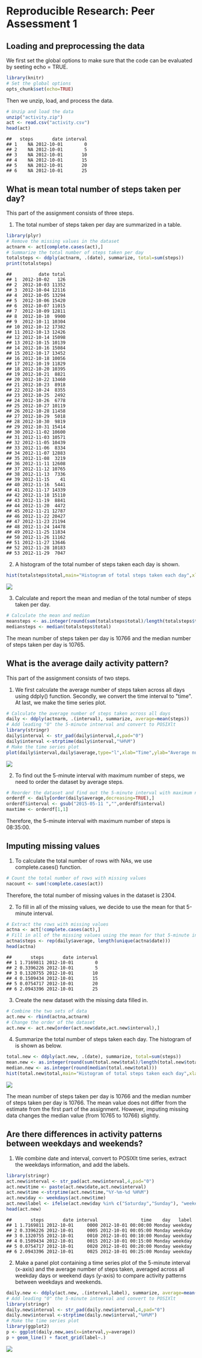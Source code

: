 # Reproducible Research: Peer Assessment 1


## Loading and preprocessing the data
We first set the global options to make sure that the code can be evaluated by seeting echo = TRUE.  

```r
library(knitr)
# Set the global options
opts_chunk$set(echo=TRUE)
```
Then we unzip, load, and process the data.  

```r
# Unzip and load the data
unzip("activity.zip")
act <- read.csv("activity.csv")
head(act)
```

```
##   steps       date interval
## 1    NA 2012-10-01        0
## 2    NA 2012-10-01        5
## 3    NA 2012-10-01       10
## 4    NA 2012-10-01       15
## 5    NA 2012-10-01       20
## 6    NA 2012-10-01       25
```


## What is mean total number of steps taken per day?
This part of the assignment consists of three steps.  
1. The total number of steps taken per day are summarized in a table.  

```r
library(plyr)
# Remove the missing values in the dataset
actnarm <- act[complete.cases(act),]
# Summarize the total number of steps taken per day
totalsteps <- ddply(actnarm, .(date), summarize, total=sum(steps))
print(totalsteps)
```

```
##          date total
## 1  2012-10-02   126
## 2  2012-10-03 11352
## 3  2012-10-04 12116
## 4  2012-10-05 13294
## 5  2012-10-06 15420
## 6  2012-10-07 11015
## 7  2012-10-09 12811
## 8  2012-10-10  9900
## 9  2012-10-11 10304
## 10 2012-10-12 17382
## 11 2012-10-13 12426
## 12 2012-10-14 15098
## 13 2012-10-15 10139
## 14 2012-10-16 15084
## 15 2012-10-17 13452
## 16 2012-10-18 10056
## 17 2012-10-19 11829
## 18 2012-10-20 10395
## 19 2012-10-21  8821
## 20 2012-10-22 13460
## 21 2012-10-23  8918
## 22 2012-10-24  8355
## 23 2012-10-25  2492
## 24 2012-10-26  6778
## 25 2012-10-27 10119
## 26 2012-10-28 11458
## 27 2012-10-29  5018
## 28 2012-10-30  9819
## 29 2012-10-31 15414
## 30 2012-11-02 10600
## 31 2012-11-03 10571
## 32 2012-11-05 10439
## 33 2012-11-06  8334
## 34 2012-11-07 12883
## 35 2012-11-08  3219
## 36 2012-11-11 12608
## 37 2012-11-12 10765
## 38 2012-11-13  7336
## 39 2012-11-15    41
## 40 2012-11-16  5441
## 41 2012-11-17 14339
## 42 2012-11-18 15110
## 43 2012-11-19  8841
## 44 2012-11-20  4472
## 45 2012-11-21 12787
## 46 2012-11-22 20427
## 47 2012-11-23 21194
## 48 2012-11-24 14478
## 49 2012-11-25 11834
## 50 2012-11-26 11162
## 51 2012-11-27 13646
## 52 2012-11-28 10183
## 53 2012-11-29  7047
```

2. A histogram of the total number of steps taken each day is shown.  

```r
hist(totalsteps$total,main="Histogram of total steps taken each day",xlab="Total Steps")
```

![](PA1_template_files/figure-html/histogram-1.png) 

3. Calculate and report the mean and median of the total number of steps taken per day.  

```r
# Calculate the mean and median
meansteps <- as.integer(round(sum(totalsteps$total)/length(totalsteps$total)))
mediansteps <- median(totalsteps$total)
```
The mean number of steps taken per day is 10766 and the median number of steps taken per day is 10765.  


## What is the average daily activity pattern?
This part of the assignment consists of two steps.  
1. We first calculate the average number of steps taken across all days using ddply() function. Secondly, we convert the time interval to "time". At last, we make the time series plot.

```r
# Calculate the average number of steps taken across all days
daily <- ddply(actnarm, .(interval), summarize, average=mean(steps))
# Add leading "0" the 5-minute intnerval and convert to POSIXlt
library(stringr)
daily$interval <- str_pad(daily$interval,4,pad="0")
daily$interval <-strptime(daily$interval,"%H%M")
# Make the time series plot
plot(daily$interval,daily$average,type="l",xlab="Time",ylab="Average number of steps")
```

![](PA1_template_files/figure-html/dailypattern-1.png) 

2. To find out the 5-minute interval with maximum number of steps, we need to order the dataset by average steps.

```r
# Reorder the dataset and find out the 5-minute interval with maximum number of # steps
orderdf <- daily[order(daily$average,decreasing=TRUE),]
orderdf$interval <- gsub("2015-05-11 ","",orderdf$interval)
maxtime <- orderdf[1,1]
```
Therefore, the 5-minute interval with maximum number of steps is 08:35:00.


## Imputing missing values
1. To calculate the total number of rows with NAs, we use complete.cases() function.

```r
# Count the total number of rows with missing values
nacount <- sum(!complete.cases(act))
```
Therefore, the total number of missing values in the dataset is 2304.

2. To fill in all of the missing values, we decide to use the mean for that 5-minute interval.

```r
# Extract the rows with missing values
actna <- act[!complete.cases(act),]
# Fill in all of the missing values using the mean for that 5-minute interval
actna$steps <- rep(daily$average, length(unique(actna$date)))
head(actna)
```

```
##       steps       date interval
## 1 1.7169811 2012-10-01        0
## 2 0.3396226 2012-10-01        5
## 3 0.1320755 2012-10-01       10
## 4 0.1509434 2012-10-01       15
## 5 0.0754717 2012-10-01       20
## 6 2.0943396 2012-10-01       25
```

3. Create the new dataset with the missing data filled in.

```r
# Combine the two sets of data
act.new <- rbind(actna,actnarm)
# Change the order of the dataset
act.new <- act.new[order(act.new$date,act.new$interval),]
```

4. Summarize the total number of steps taken each day. The histogram of is shown as below.

```r
total.new <- ddply(act.new, .(date), summarize, total=sum(steps))
mean.new <- as.integer(round(sum(total.new$total)/length(total.new$total)))
median.new <- as.integer(round(median(total.new$total)))
hist(total.new$total,main="Histogram of total steps taken each day",xlab="Total Steps")  
```

![](PA1_template_files/figure-html/totalnew-1.png) 

The mean number of steps taken per day is 10766 and the median number of steps taken per day is 10766. The mean value does not differ from the estimate from the first part of the assignment. However, imputing missing data changes the median value (from 10765 to 10766) slightly.

## Are there differences in activity patterns between weekdays and weekends?
1. We combine date and interval, convert to POSIXlt time series, extract the weekdays information, and add the labels.

```r
library(stringr)
act.new$interval <- str_pad(act.new$interval,4,pad="0")
act.new$time <- paste(act.new$date,act.new$interval)
act.new$time <-strptime(act.new$time,"%Y-%m-%d %H%M")
act.new$day <- weekdays(act.new$time)
act.new$label <- ifelse(act.new$day %in% c("Saturday","Sunday"), "weekend","weekday")
head(act.new)
```

```
##       steps       date interval                time    day   label
## 1 1.7169811 2012-10-01     0000 2012-10-01 00:00:00 Monday weekday
## 2 0.3396226 2012-10-01     0005 2012-10-01 00:05:00 Monday weekday
## 3 0.1320755 2012-10-01     0010 2012-10-01 00:10:00 Monday weekday
## 4 0.1509434 2012-10-01     0015 2012-10-01 00:15:00 Monday weekday
## 5 0.0754717 2012-10-01     0020 2012-10-01 00:20:00 Monday weekday
## 6 2.0943396 2012-10-01     0025 2012-10-01 00:25:00 Monday weekday
```

2. Make a panel plot containing a time series plot of the 5-minute interval (x-axis) and the average number of steps taken, averaged across all weekday days or weekend days (y-axis) to compare activity patterns between weekdays and weekends.

```r
daily.new <- ddply(act.new, .(interval,label), summarize, average=mean(steps))
# Add leading "0" the 5-minute intnerval and convert to POSIXlt
library(stringr)
daily.new$interval <- str_pad(daily.new$interval,4,pad="0")
daily.new$interval <-strptime(daily.new$interval,"%H%M")
# Make the time series plot
library(ggplot2)
p <- ggplot(daily.new,aes(x=interval,y=average))
p + geom_line() + facet_grid(label~.) 
```

![](PA1_template_files/figure-html/compare-1.png) 
